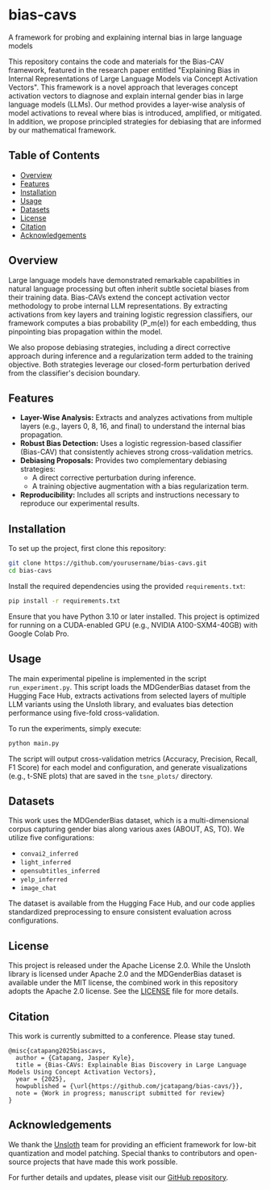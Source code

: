 # bias-cavs
A framework for probing and explaining internal bias in large language models

This repository contains the code and materials for the Bias-CAV framework, featured in the research paper entitled "Explaining Bias in Internal Representations of Large Language Models via Concept Activation Vectors". This framework is a novel approach that leverages concept activation vectors to diagnose and explain internal gender bias in large language models (LLMs). Our method provides a layer-wise analysis of model activations to reveal where bias is introduced, amplified, or mitigated. In addition, we propose principled strategies for debiasing that are informed by our mathematical framework.

## Table of Contents

- [Overview](#overview)
- [Features](#features)
- [Installation](#installation)
- [Usage](#usage)
- [Datasets](#datasets)
- [License](#license)
- [Citation](#citation)
- [Acknowledgements](#acknowledgements)

## Overview

Large language models have demonstrated remarkable capabilities in natural language processing but often inherit subtle societal biases from their training data. Bias-CAVs extend the concept activation vector methodology to probe internal LLM representations. By extracting activations from key layers and training logistic regression classifiers, our framework computes a bias probability \(P_m(e)\) for each embedding, thus pinpointing bias propagation within the model.

We also propose debiasing strategies, including a direct corrective approach during inference and a regularization term added to the training objective. Both strategies leverage our closed-form perturbation derived from the classifier's decision boundary.

## Features

- **Layer-Wise Analysis:** Extracts and analyzes activations from multiple layers (e.g., layers 0, 8, 16, and final) to understand the internal bias propagation.
- **Robust Bias Detection:** Uses a logistic regression-based classifier (Bias-CAV) that consistently achieves strong cross-validation metrics.
- **Debiasing Proposals:** Provides two complementary debiasing strategies:
  - A direct corrective perturbation during inference.
  - A training objective augmentation with a bias regularization term.
- **Reproducibility:** Includes all scripts and instructions necessary to reproduce our experimental results.

## Installation

To set up the project, first clone this repository:

```bash
git clone https://github.com/yourusername/bias-cavs.git
cd bias-cavs
```

Install the required dependencies using the provided `requirements.txt`:

```bash
pip install -r requirements.txt
```

Ensure that you have Python 3.10 or later installed. This project is optimized for running on a CUDA-enabled GPU (e.g., NVIDIA A100-SXM4-40GB) with Google Colab Pro.

## Usage

The main experimental pipeline is implemented in the script `run_experiment.py`. This script loads the MDGenderBias dataset from the Hugging Face Hub, extracts activations from selected layers of multiple LLM variants using the Unsloth library, and evaluates bias detection performance using five-fold cross-validation.

To run the experiments, simply execute:

```bash
python main.py
```

The script will output cross-validation metrics (Accuracy, Precision, Recall, F1 Score) for each model and configuration, and generate visualizations (e.g., t-SNE plots) that are saved in the `tsne_plots/` directory.

## Datasets

This work uses the MDGenderBias dataset, which is a multi-dimensional corpus capturing gender bias along various axes (ABOUT, AS, TO). We utilize five configurations:
- `convai2_inferred`
- `light_inferred`
- `opensubtitles_inferred`
- `yelp_inferred`
- `image_chat`

The dataset is available from the Hugging Face Hub, and our code applies standardized preprocessing to ensure consistent evaluation across configurations.

## License

This project is released under the Apache License 2.0. While the Unsloth library is licensed under Apache 2.0 and the MDGenderBias dataset is available under the MIT license, the combined work in this repository adopts the Apache 2.0 license. See the [LICENSE](LICENSE) file for more details.

## Citation

This work is currently submitted to a conference. Please stay tuned.

```
@misc{catapang2025biascavs,
  author = {Catapang, Jasper Kyle},
  title = {Bias-CAVs: Explainable Bias Discovery in Large Language Models Using Concept Activation Vectors},
  year = {2025},
  howpublished = {\url{https://github.com/jcatapang/bias-cavs/}},
  note = {Work in progress; manuscript submitted for review}
}
```

## Acknowledgements

We thank the [Unsloth](https://github.com/unslothai/unsloth) team for providing an efficient framework for low-bit quantization and model patching. Special thanks to contributors and open-source projects that have made this work possible.

For further details and updates, please visit our [GitHub repository](https://github.com/jcatapang/bias-cavs).
